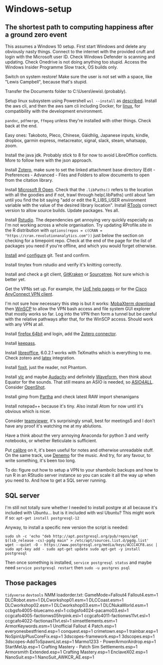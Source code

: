 # Windows-setup
## The shortest path to computing happiness after a ground zero event
This assumes a Windows 10 setup.  First start Windows and delete any obviously nasty things.  Connect to the internet with the provided cruft and login with the Microsoft user ID.  Check Windows Defender is scanning and updating.  Check Onedrive is not doing anything too stupid.  Access the Windows Insider Programme Slow track, OS builds only.

Switch on system restore!
Make sure the user is not set with a space, like "Lewis Campbell", because that's stupid.

Transfer the Documents folder to C:\Users\lewis\ (probably).

Setup linux subsystem using Powershell `wsl --install` as [described](https://docs.microsoft.com/en-us/windows/wsl/install). Install the aws cli, and then the aws sam cli including Docker, for [linux](https://docs.aws.amazon.com/serverless-application-model/latest/developerguide/serverless-sam-cli-install-linux.html), for compatibility with the development environment.

`pandoc`, `pdfmerge`, `ffmpeg` unless they're installed with other things. Check back at the end.

Easy ones: Takoboto, Pleco, Chinese, Gàidhlig, Japanese inputs, kindle, dropbox, garmin express, metacreator, signal, slack, steam, whatsapp, zoom.

Install the java jdk.  Probably stick to 8 for now to avoid LibreOffice conflicts. More to follow here with the json approach.

Install [Zotero](https://www.zotero.org/), make sure to set the linked attachment base directory (Edit - Preferences - Advanced - Files and Folders to allow documents to open from the citation library.

Install [Microsoft R Open](https://mran.microsoft.com/download/). Check that the `.libPaths()` refers to the location with all the goodies and if not, trawl through help(.libPaths) until about 1am until you find the bit saying "add or edit the R_LIBS_USER environment variable with the value of the desired library location". Install [RTools](https://cran.r-project.org/bin/windows/Rtools/) correct version to allow source builds. Update packages.  Yes all.

Install [Rstudio](https://www.rstudio.com/products/rstudio/download/).  The dependencies get annoying very quickly especially as I'm not working across a whole organisation. Try updating RProfile.site in the R distribution with `options(repos = c(CRAN = "https://cran.revolutionanalytics.com"))` just below the section on checking for a timepoint repo. Check at the end of the page for the list of packages you need if you're offline, and which you would forget otherwise.

[Install](https://git-for-windows.github.io/) and [configure](happygitwithr) git.  Test and confirm.

Install tinytex from rstudio and verify it's knitting correctly.

Install and check a git client, [GitKraken](https://www.gitkraken.com/) or [Sourcetree](https://www.sourcetreeapp.com/).  Not sure which is better yet.

Get the VPNs set up.  For example, the [UoE help pages](https://www.ed.ac.uk/information-services/computing/desktop-personal/vpn) or for the [Cisco AnyConnect VPN client](https://www.ed.ac.uk/information-services/computing/desktop-personal/vpn/vpn-cisco-client/cisco-anyconnect-ssl-client-windows).

I'm not sure how necessary this step is but it works: [MobaXterm download](https://mobaxterm.mobatek.net/download.html) then [WinSCP](https://winscp.net/eng/download.php) to allow the VPN bash access and file system GUI explorer that mostly works so far.  Log into the VPN then form a tunnel but be careful with the relative pathways after that, for the WinSCP access.  Should work with any VPN at all.  

Install [firefox 64bit](https://www.mozilla.org/en-US/firefox/) and login, add the [Zotero connector](https://www.zotero.org/download/connectors).

Install [keepass](https://keepass.info/).

Install [libreoffice](https://www.libreoffice.org/download/download/), 6.0.2.1 works with TeXmaths which is everything to me. Check zotero and [latex](https://extensions.libreoffice.org/extensions/texmaths-1) integration.

Install [foxit](https://www.foxitsoftware.com/pdf-reader/), just the reader, not Phantom.

Install [vlc](https://get.videolan.org/vlc/2.2.6/win64/vlc-2.2.6-win64.exe) and maybe [Audacity](https://www.fosshub.com/Audacity.html/audacity-win-2.1.3.exe) and definitely [Waveform](https://www.tracktion.com/products/waveform-free), then think about Equator for the sounds. That still means an ASIO is needed, so [ASIO4ALL](https://www.asio4all.org/). Consider [OpenShot](https://www.openshot.org/).

Install gimp from [Partha](https://www.partha.com/) and check latest RAW import shenanigans

Install notepad++ because it's tiny. Also install Atom for now until it's obvious which is nicer.

Consider [teamviewer](https://www.teamviewer.com/en/download/windows/), it's surprisingly small, best for meetings5 and I don't have any proof it's watching me at my ablutions.

Have a think about the very annoying Anaconda for python 3 and verify notebooks, or whether Reticulate is sufficient.

Put [calibre](https://calibre-ebook.com/download_windows64) on it, it's been useful for notes and otherwise unreadable stuff.  On the same track, use [Denemo](http://www.denemo.org/downloads-page/) for the music.  And try, for any favour, to write something,  it's been too long.

To do: figure out how to setup a VPN to your shambolic backups and how to run R in an RStudio server instance so you can scale it all the way up when you need to.  And how to get a SQL server running.

## SQL server 
I'm still not totally sure whether I needed to install postgre at all because it's included with Ubuntu... but is it included with wsl Ubuntu? This might work if so:
`apt-get install postgresql-12`

Anyway, to install a specific new version the script is needed:

`sudo sh -c 'echo "deb http://apt.postgresql.org/pub/repos/apt $(lsb_release -cs)-pgdg main" > /etc/apt/sources.list.d/pgdg.list'
wget --quiet -O - https://www.postgresql.org/media/keys/ACCC4CF8.asc | sudo apt-key add -
sudo apt-get update
sudo apt-get -y install postgresql`

Then once something is installed, 
`service postgresql status`
and maybe need
`service postgresql restart`
then
`sudo -u postgres psql`

## Those packages
`tidyverse`
`devtools`
NMM loadorder.txt:
GameMode=Fallout4
Fallout4.esm=1
DLCRobot.esm=1
DLCworkshop01.esm=1
DLCCoast.esm=1
DLCworkshop02.esm=1
DLCworkshop03.esm=1
DLCNukaWorld.esm=1
ccbgsfo4005-bluecamo.esl=1
ccbgsfo4024-pacamo03.esl=1
ccgcafo4005-factionws05hrpink.esl=1
ccgcafo4011-factionws11vt.esl=1
ccgcafo4022-factionas11vt.esl=1
simsettlements.esm=1
ArmorKeywords.esm=1
Unofficial Fallout 4 Patch.esp=1
everyonesbestfriend.esp=1
conquest.esp=1
crimetown.esp=1
trainbar.esp=1
NoSpinUpPlusCoreFix.esp=1
3dscopes-framework.esp=1
3dscopes.esp=1
3dscopes-AddToSpawnList.esp=1
Marmo1233 - PowerArmorAirdrop.esp=1
StartMeUp.esp=1
Crafting Mastery - Patch Sim Settlements.esp=1
Armorsmith Extended.esp=1
Crafting Mastery.esp=1
EnclaveX02.esp=1
NanoSuit.esp=1
NanoSuit_AWKCR_AE.esp=1
